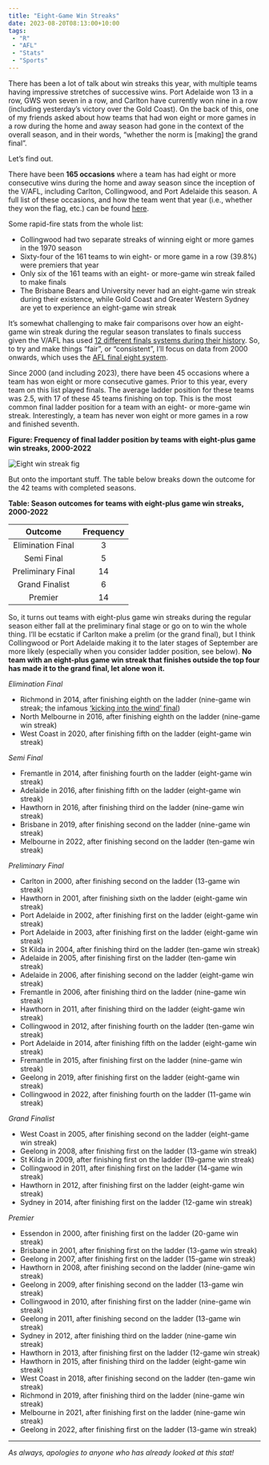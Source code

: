 ```yaml
---
title: "Eight-Game Win Streaks"
date: 2023-08-20T08:13:00+10:00
tags:
 - "R"
 - "AFL" 
 - "Stats"
 - "Sports"
---
```


<!--more-->

There has been a lot of talk about win streaks this year, with multiple teams having impressive stretches of successive wins. Port Adelaide won 13 in a row, GWS won seven in a row, and Carlton have currently won nine in a row (including yesterday’s victory over the Gold Coast). On the back of this, one of my friends asked about how teams that had won eight or more games in a row during the home and away season had gone in the context of the overall season, and in their words, “whether the norm is [making] the grand final”.

Let’s find out.

There have been **165 occasions** where a team has had eight or more consecutive wins during the home and away season since the inception of the V/AFL, including Carlton, Collingwood, and Port Adelaide this season. A full list of these occasions, and how the team went that year (i.e., whether they won the flag, etc.) can be found [here](/files/content/posts/eight-plus-win-streak/eight-plus-win-streak-list.pdf). 

Some rapid-fire stats from the whole list:
- Collingwood had two separate streaks of winning eight or more games in the 1970 season
- Sixty-four of the 161 teams to win eight- or more game in a row (39.8%) were premiers that year
- Only six of the 161 teams with an eight- or more-game win streak failed to make finals
- The Brisbane Bears and University never had an eight-game win streak during their existence, while Gold Coast and Greater Western Sydney are yet to experience an eight-game win streak 

It’s somewhat challenging to make fair comparisons over how an eight-game win streak during the regular season translates to finals success given the V/AFL has used [12 different finals systems during their history](https://en.wikipedia.org/wiki/AFL_finals_series#Systems). So, to try and make things “fair”, or “consistent”, I’ll focus on data from 2000 onwards, which uses the [AFL final eight system](https://en.wikipedia.org/wiki/AFL_final_eight_system).

Since 2000 (and including 2023), there have been 45 occasions where a team has won eight or more consecutive games. Prior to this year, every team on this list played finals. The average ladder position for these teams was 2.5, with 17 of these 45 teams finishing on top. This is the most common final ladder position for a team with an eight- or more-game win streak. Interestingly, a team has never won eight or more games in a row and finished seventh.

**Figure: Frequency of final ladder position by teams with eight-plus game win streaks, 2000-2022**

![Eight win streak fig](/files/content/posts/eight-plus-win-streak/eight-win-ladder-pos.png)

But onto the important stuff. The table below breaks down the outcome for the 42 teams with completed seasons.

**Table: Season outcomes for teams with eight-plus game win streaks, 2000-2022**

<center>

| Outcome           | Frequency |
| :---------------: | :-------: |
| Elimination Final | 3         |
| Semi Final        | 5         |
| Preliminary Final | 14        |
| Grand Finalist    | 6         |
| Premier           | 14        |

</center>

So, it turns out teams with eight-plus game win streaks during the regular season either fall at the preliminary final stage or go on to win the whole thing. I’ll be ecstatic if Carlton make a prelim (or the grand final), but I think Collingwood or Port Adelaide making it to the later stages of September are more likely (especially when you consider ladder position, see below). **No team with an eight-plus game win streak that finishes outside the top four has made it to the grand final, let alone won it.** 

*Elimination Final*
- Richmond in 2014, after finishing eighth on the ladder (nine-game win streak; the infamous [‘kicking into the wind’ final](https://www.afl.com.au/news/444279/a-flip-of-the-coin-cotchins-call-irrelevant-to-sundays-result-say-tigers))
- North Melbourne in 2016, after finishing eighth on the ladder (nine-game win streak)
- West Coast in 2020, after finishing fifth on the ladder (eight-game win streak)

*Semi Final*
- Fremantle in 2014, after finishing fourth on the ladder (eight-game win streak)
- Adelaide in 2016, after finishing fifth on the ladder (eight-game win streak)
- Hawthorn in 2016, after finishing third on the ladder (nine-game win streak)
- Brisbane in 2019, after finishing second on the ladder (nine-game win streak)
- Melbourne in 2022, after finishing second on the ladder (ten-game win streak)

*Preliminary Final*
- Carlton in 2000, after finishing second on the ladder (13-game win streak)
- Hawthorn in 2001, after finishing sixth on the ladder (eight-game win streak)
- Port Adelaide in 2002, after finishing first on the ladder (eight-game win streak)
- Port Adelaide in 2003, after finishing first on the ladder (eight-game win streak)
- St Kilda in 2004, after finishing third on the ladder (ten-game win streak)
- Adelaide in 2005, after finishing first on the ladder (ten-game win streak)
- Adelaide in 2006, after finishing second on the ladder (eight-game win streak)
- Fremantle in 2006, after finishing third on the ladder (nine-game win streak)
- Hawthorn in 2011, after finishing third on the ladder (eight-game win streak)
- Collingwood in 2012, after finishing fourth on the ladder (ten-game win streak)
- Port Adelaide in 2014, after finishing fifth on the ladder (eight-game win streak)
- Fremantle in 2015, after finishing first on the ladder (nine-game win streak)
- Geelong in 2019, after finishing first on the ladder (eight-game win streak)
- Collingwood in 2022, after finishing fourth on the ladder (11-game win streak)

*Grand Finalist*
- West Coast in 2005, after finishing second on the ladder (eight-game win streak)
- Geelong in 2008, after finishing first on the ladder (13-game win streak)
- St Kilda in 2009, after finishing first on the ladder (19-game win streak)
- Collingwood in 2011, after finishing first on the ladder (14-game win streak)
- Hawthorn in 2012, after finishing first on the ladder (eight-game win streak)
- Sydney in 2014, after finishing first on the ladder (12-game win streak)

*Premier*
- Essendon in 2000, after finishing first on the ladder (20-game win streak)
- Brisbane in 2001, after finishing first on the ladder (13-game win streak)
- Geelong in 2007, after finishing first on the ladder (15-game win streak)
- Hawthorn in 2008, after finishing second on the ladder (nine-game win streak)
- Geelong in 2009, after finishing second on the ladder (13-game win streak)
- Collingwood in 2010, after finishing first on the ladder (nine-game win streak)
- Geelong in 2011, after finishing second on the ladder (13-game win streak)
- Sydney in 2012, after finishing third on the ladder (nine-game win streak)
- Hawthorn in 2013, after finishing first on the ladder (12-game win streak)
- Hawthorn in 2015, after finishing third on the ladder (eight-game win streak)
- West Coast in 2018, after finishing second on the ladder (ten-game win streak)
- Richmond in 2019, after finishing third on the ladder (nine-game win streak)
- Melbourne in 2021, after finishing first on the ladder (nine-game win streak)
- Geelong in 2022, after finishing first on the ladder (13-game win streak)

--- 

*As always, apologies to anyone who has already looked at this stat!*
